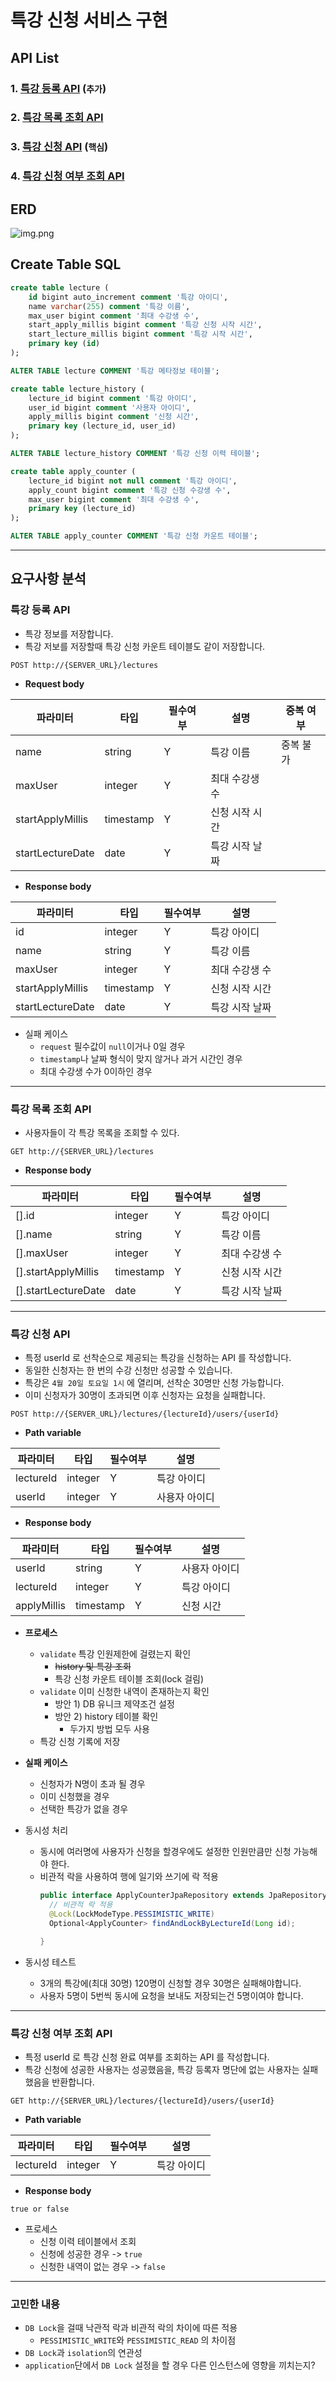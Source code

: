 # 특강 신청 서비스 구현


## API List
### 1. [특강 등록 API](#특강-등록-api) (`추가`)
### 2. [특강 목록 조회 API](#특강-목록-조회-api)
### 3. [특강 신청 API](#특강-신청-api) (`핵심`)
### 4. [특강 신청 여부 조회 API](#특강-신청-여부-조회-api)


## ERD
![img.png](images/img.png)

## Create Table SQL
```SQL
create table lecture (
    id bigint auto_increment comment '특강 아이디',
    name varchar(255) comment '특강 이름',
    max_user bigint comment '최대 수강생 수',
    start_apply_millis bigint comment '특강 신청 시작 시간',
    start_lecture_millis bigint comment '특강 시작 시간',
    primary key (id)
);

ALTER TABLE lecture COMMENT '특강 메타정보 테이블';

create table lecture_history (
    lecture_id bigint comment '특강 아이디',
    user_id bigint comment '사용자 아이디',
    apply_millis bigint comment '신청 시간',
    primary key (lecture_id, user_id)
);

ALTER TABLE lecture_history COMMENT '특강 신청 이력 테이블';

create table apply_counter (
    lecture_id bigint not null comment '특강 아이디',
    apply_count bigint comment '특강 신청 수강생 수',
    max_user bigint comment '최대 수강생 수',
    primary key (lecture_id)
);

ALTER TABLE apply_counter COMMENT '특강 신청 카운트 테이블';

```


---

## 요구사항 분석

### 특강 등록 API

- 특강 정보를 저장합니다.
- 특강 저보를 저장할때 특강 신청 카운트 테이블도 같이 저장합니다.

```
POST http://{SERVER_URL}/lectures
```
- **Request body**

| 파라미터             | 타입        | 필수여부 | 설명       | 중복 여부 |
|------------------|-----------|------|----------|-------|
| name             | string    | Y    | 특강 이름    | 중복 불가 |
| maxUser          | integer   | Y    | 최대 수강생 수 |       |
| startApplyMillis | timestamp | Y    | 신청 시작 시간 |       |
| startLectureDate | date      | Y    | 특강 시작 날짜 |       |

- **Response body**

| 파라미터             | 타입        | 필수여부 | 설명       |
|------------------|-----------|------|----------|
| id               | integer   | Y    | 특강 아이디   |
| name             | string    | Y    | 특강 이름    |
| maxUser          | integer   | Y    | 최대 수강생 수 |
| startApplyMillis | timestamp | Y    | 신청 시작 시간 |
| startLectureDate | date      | Y    | 특강 시작 날짜 |


- 실패 케이스
  - `request` 필수값이 `null`이거나 0일 경우
  - `timestamp`나 날짜 형식이 맞지 않거나 과거 시간인 경우
  - 최대 수강생 수가 0이하인 경우

---

### 특강 목록 조회 API

- 사용자들이 각 특강 목록을 조회할 수 있다.

```
GET http://{SERVER_URL}/lectures
```

- **Response body**

| 파라미터                | 타입        | 필수여부 | 설명       |
|---------------------|-----------|------|----------|
| [].id               | integer   | Y    | 특강 아이디   |
| [].name             | string    | Y    | 특강 이름    |
| [].maxUser          | integer   | Y    | 최대 수강생 수 |
| [].startApplyMillis | timestamp | Y    | 신청 시작 시간 |
| [].startLectureDate | date      | Y    | 특강 시작 날짜 |

---

### 특강 신청 API

- 특정 userId 로 선착순으로 제공되는 특강을 신청하는 API 를 작성합니다.
- 동일한 신청자는 한 번의 수강 신청만 성공할 수 있습니다.
- 특강은 `4월 20일 토요일 1시` 에 열리며, 선착순 30명만 신청 가능합니다.
- 이미 신청자가 30명이 초과되면 이후 신청자는 요청을 실패합니다.

```
POST http://{SERVER_URL}/lectures/{lectureId}/users/{userId}
```
- **Path variable**

| 파라미터                 | 타입      | 필수여부 | 설명      |
|----------------------|---------|------|---------|
| lectureId            | integer | Y    | 특강 아이디  |
| userId               | integer | Y    | 사용자 아이디 |

- **Response body**

| 파라미터        | 타입        | 필수여부 | 설명      |
|-------------|-----------|------|---------|
| userId      | string    | Y    | 사용자 아이디 |
| lectureId   | integer   | Y    | 특강 아이디  |
| applyMillis | timestamp | Y    | 신청 시간   |


- **프로세스**
  - `validate` 특강 인원제한에 걸렸는지 확인 
    - ~~history 및 특강 조회~~
    - 특강 신청 카운트 테이블 조회(lock 걸림)
  - `validate` 이미 신청한 내역이 존재하는지 확인
    - 방안 1) DB 유니크 제약조건 설정
    - 방안 2) history 테이블 확인
      - 두가지 방법 모두 사용
  - 특강 신청 기록에 저장


- **실패 케이스**
  - 신청자가 N명이 초과 될 경우
  - 이미 신청했을 경우
  - 선택한 특강가 없을 경우


- 동시성 처리
  - 동시에 여러명에 사용자가 신청을 할경우에도 설정한 인원만큼만 신청 가능해야 한다.
  - 비관적 락을 사용하여 행에 일기와 쓰기에 락 적용 
    ```java
    public interface ApplyCounterJpaRepository extends JpaRepository<ApplyCounter, Long> {
      // 비관적 락 적용
      @Lock(LockModeType.PESSIMISTIC_WRITE)
      Optional<ApplyCounter> findAndLockByLectureId(Long id);

    }
    ```
    
- 동시성 테스트
  - 3개의 특강에(최대 30명) 120명이 신청할 경우 30명은 실패해야합니다.
  - 사용자 5명이 5번씩 동시에 요청을 보내도 저장되는건 5명이여야 합니다.

---

### 특강 신청 여부 조회 API

- 특정 userId 로 특강 신청 완료 여부를 조회하는 API 를 작성합니다.
- 특강 신청에 성공한 사용자는 성공했음을, 특강 등록자 명단에 없는 사용자는 실패했음을 반환합니다.

```
GET http://{SERVER_URL}/lectures/{lectureId}/users/{userId}
```
- **Path variable**

| 파라미터                 | 타입      | 필수여부 | 설명      |
|----------------------|---------|------|---------|
| lectureId            | integer | Y    | 특강 아이디  |

- **Response body**
```
true or false
```

- 프로세스
  - 신청 이력 테이블에서 조회
  - 신청에 성공한 경우 -> `true`
  - 신청한 내역이 없는 경우 -> `false`


___

### 고민한 내용
- `DB Lock`을 걸때 낙관적 락과 비관적 락의 차이에 따른 적용
  - `PESSIMISTIC_WRITE`와 `PESSIMISTIC_READ` 의 차이점
- `DB Lock`과 `isolation`의 연관성
- `application`단에서 `DB Lock` 설정을 할 경우 다른 인스턴스에 영향을 끼치는지? 
